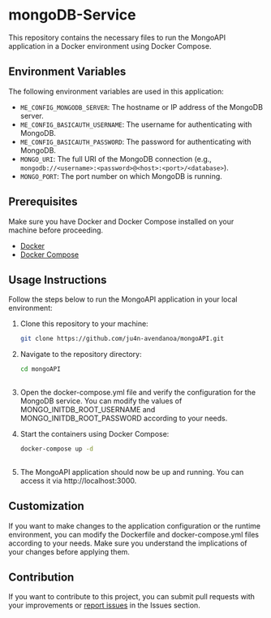 # mongoDB-Service

This repository contains the necessary files to run the MongoAPI application in a Docker environment using Docker Compose.

## Environment Variables

The following environment variables are used in this application:

- `ME_CONFIG_MONGODB_SERVER`: The hostname or IP address of the MongoDB server.
- `ME_CONFIG_BASICAUTH_USERNAME`: The username for authenticating with MongoDB.
- `ME_CONFIG_BASICAUTH_PASSWORD`: The password for authenticating with MongoDB.
- `MONGO_URI`: The full URI of the MongoDB connection (e.g., `mongodb://<username>:<password>@<host>:<port>/<database>`).
- `MONGO_PORT`: The port number on which MongoDB is running.

## Prerequisites

Make sure you have Docker and Docker Compose installed on your machine before proceeding.

- [Docker](https://docs.docker.com/get-docker/)
- [Docker Compose](https://docs.docker.com/compose/install/)

## Usage Instructions

Follow the steps below to run the MongoAPI application in your local environment:

1. Clone this repository to your machine:

   ```bash
   git clone https://github.com/ju4n-avendanoa/mongoAPI.git

2. Navigate to the repository directory:

   ```bash
   cd mongoAPI
  
3. Open the docker-compose.yml file and verify the configuration for the MongoDB service. You can modify the values of MONGO_INITDB_ROOT_USERNAME and MONGO_INITDB_ROOT_PASSWORD according to your needs.

4. Start the containers using Docker Compose:
  
   ```bash
   docker-compose up -d
  
 5. The MongoAPI application should now be up and running. You can access it via http://localhost:3000.

## Customization

If you want to make changes to the application configuration or the runtime environment, you can modify the Dockerfile and docker-compose.yml files according to your needs. Make sure you understand the implications of your changes before applying them.

## Contribution

If you want to contribute to this project, you can submit pull requests with your improvements or [report issues](https://github.com/ju4n-avendanoa/mongoAPI/issues) in the Issues section.

